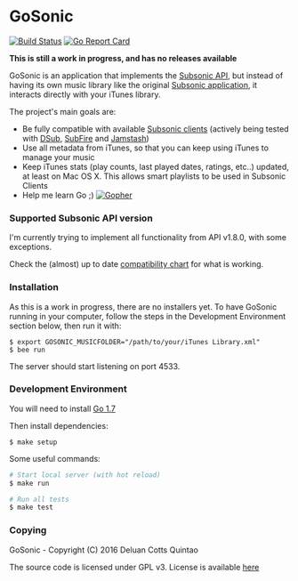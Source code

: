 GoSonic
=======

[![Build Status](https://travis-ci.org/deluan/gosonic.svg?branch=master)](https://travis-ci.org/deluan/gosonic) [![Go Report Card](https://goreportcard.com/badge/github.com/deluan/gosonic)](https://goreportcard.com/report/github.com/deluan/gosonic)

__This is still a work in progress, and has no releases available__

GoSonic is an application that implements the [Subsonic API](http://www.subsonic.org/pages/api.jsp), but instead of
having its own music library like the original [Subsonic application](http://www.subsonic.org), it interacts directly
with your iTunes library.

The project's main goals are:

* Be fully compatible with available [Subsonic clients](http://www.subsonic.org/pages/apps.jsp)
  (actively being tested with
    [DSub](http://www.subsonic.org/pages/apps.jsp#dsub),
    [SubFire](http://www.subsonic.org/pages/apps.jsp#subfire) and
    [Jamstash](http://www.subsonic.org/pages/apps.jsp#jamstash))
* Use all metadata from iTunes, so that you can keep using iTunes to manage your music
* Keep iTunes stats (play counts, last played dates, ratings, etc..) updated, at least on Mac OS X.
  This allows smart playlists to be used in Subsonic Clients
* Help me learn Go ;) [![Gopher](https://blog.golang.org/favicon.ico)](https://golang.org)


###  Supported Subsonic API version

I'm currently trying to implement all functionality from API v1.8.0, with some exceptions.

Check the (almost) up to date [compatibility chart](https://github.com/deluan/gosonic/wiki/Compatibility) for what is working.

### Installation

As this is a work in progress, there are no installers yet. To have GoSonic running in your computer, follow the steps in the
Development Environment section below, then run it with:
```
$ export GOSONIC_MUSICFOLDER="/path/to/your/iTunes Library.xml"
$ bee run
```
The server should start listening on port 4533.

### Development Environment

You will need to install [Go 1.7](https://golang.org/dl/)

Then install dependencies:
```
$ make setup
```  

Some useful commands:

```bash
# Start local server (with hot reload)
$ make run

# Run all tests
$ make test
```


### Copying

GoSonic - Copyright (C) 2016  Deluan Cotts Quintao

The source code is licensed under GPL v3. License is available [here](/LICENSE)
